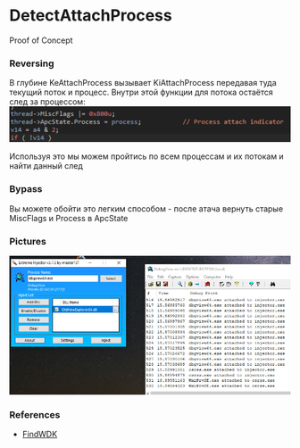 # DetectAttachProcess
Proof of Concept

### Reversing
В глубине KeAttachProcess вызывает KiAttachProcess передавая туда текущий поток и процесс. Внутри этой функции для потока остаётся след за процессом:
![](assets/kiAttachProcessIndicator.png)

Используя это мы можем пройтись по всем процессам и их потокам и найти данный след

### Bypass
Вы можете обойти это легким способом - после атача вернуть старые MiscFlags и Process в ApcState

### Pictures
![](assets/attachScreenshot.png)

### References
* [FindWDK](https://github.com/SergiusTheBest/FindWDK)
